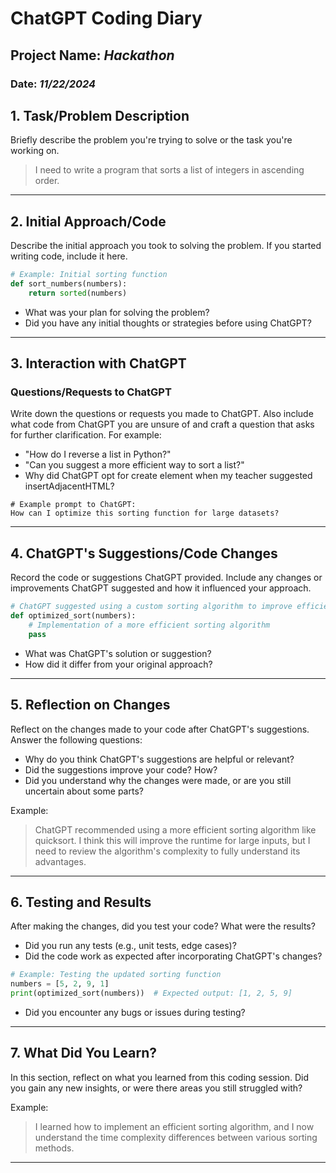 # ChatGPT Coding Diary

## Project Name: _Hackathon_

### Date: _11/22/2024_

## 1. **Task/Problem Description**

Briefly describe the problem you're trying to solve or the task you're working on.

> I need to write a program that sorts a list of integers in ascending order.

---

## 2. **Initial Approach/Code**

Describe the initial approach you took to solving the problem. If you started writing code, include it here.

```python
# Example: Initial sorting function
def sort_numbers(numbers):
    return sorted(numbers)
```

- What was your plan for solving the problem?
- Did you have any initial thoughts or strategies before using ChatGPT?

---

## 3. **Interaction with ChatGPT**

### Questions/Requests to ChatGPT

Write down the questions or requests you made to ChatGPT.
Also include what code from ChatGPT you are unsure of and craft a question that asks for further clarification.
For example:

- "How do I reverse a list in Python?"
- "Can you suggest a more efficient way to sort a list?"
- Why did ChatGPT opt for create element when my teacher suggested insertAdjacentHTML?

```text
# Example prompt to ChatGPT:
How can I optimize this sorting function for large datasets?
```

---

## 4. **ChatGPT's Suggestions/Code Changes**

Record the code or suggestions ChatGPT provided. Include any changes or improvements ChatGPT suggested and how it influenced your approach.

```python
# ChatGPT suggested using a custom sorting algorithm to improve efficiency
def optimized_sort(numbers):
    # Implementation of a more efficient sorting algorithm
    pass
```

- What was ChatGPT's solution or suggestion?
- How did it differ from your original approach?

---

## 5. **Reflection on Changes**

Reflect on the changes made to your code after ChatGPT's suggestions. Answer the following questions:

- Why do you think ChatGPT's suggestions are helpful or relevant?
- Did the suggestions improve your code? How?
- Did you understand why the changes were made, or are you still uncertain about some parts?

Example:

> ChatGPT recommended using a more efficient sorting algorithm like quicksort. I think this will improve the runtime for large inputs, but I need to review the algorithm's complexity to fully understand its advantages.

---

## 6. **Testing and Results**

After making the changes, did you test your code? What were the results?

- Did you run any tests (e.g., unit tests, edge cases)?
- Did the code work as expected after incorporating ChatGPT's changes?

```python
# Example: Testing the updated sorting function
numbers = [5, 2, 9, 1]
print(optimized_sort(numbers))  # Expected output: [1, 2, 5, 9]
```

- Did you encounter any bugs or issues during testing?

---

## 7. **What Did You Learn?**

In this section, reflect on what you learned from this coding session. Did you gain any new insights, or were there areas you still struggled with?

Example:

> I learned how to implement an efficient sorting algorithm, and I now understand the time complexity differences between various sorting methods.

---
